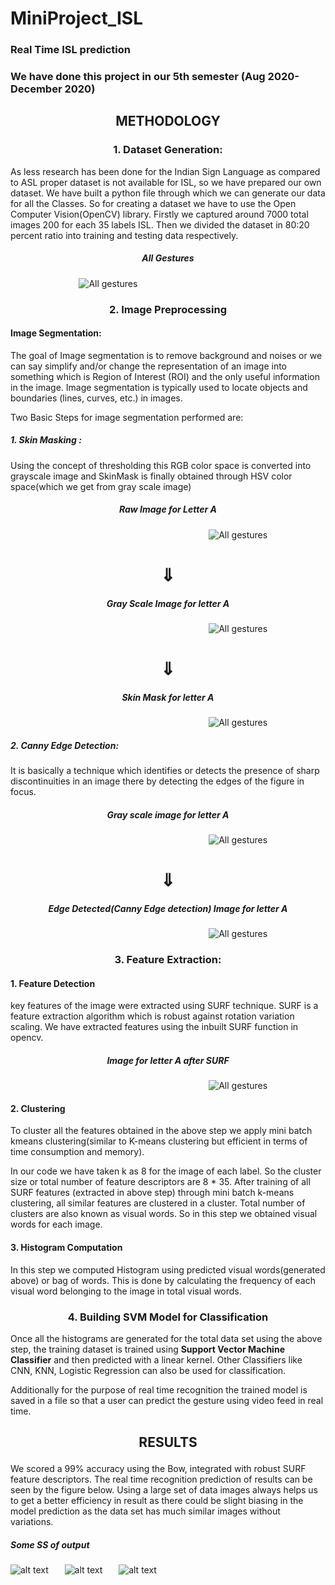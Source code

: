 # MiniProject_ISL
### Real Time ISL prediction

### We have done this project in our 5th semester (Aug 2020- December 2020)



##  <p align="center">METHODOLOGY</p>

### <p align="center">1. Dataset Generation:</p>


As less research has been done for the Indian Sign Language as compared to ASL proper dataset
is not available for ISL, so we have prepared our own dataset. We have built a python file
through which we can generate our data for all the Classes. So for creating a dataset we have to
use the Open Computer Vision(OpenCV) library. Firstly we captured around 7000 total images
200 for each 35 labels ISL. Then we divided the dataset in 80:20 percent ratio into training and
testing data respectively.


##### <p align="center">All Gestures</p>            
   &ensp; &ensp; &ensp; &ensp; &ensp; &ensp; &ensp; &ensp; &ensp; &ensp;  ![All gestures](all_gestures.jpg) 



### <p align="center">2.  Image Preprocessing</p>

#### Image Segmentation:

The goal of Image segmentation is to remove background and noises or we can say simplify
and/or change the representation of an image into something which is Region of Interest (ROI)
and the only useful information in the image. Image segmentation is typically used to locate
objects and boundaries (lines, curves, etc.) in images.

Two Basic Steps for image segmentation performed are:

##### 1. Skin Masking :
Using the concept of thresholding this RGB color space is converted into
grayscale image and SkinMask is finally obtained through HSV color space(which we get
from gray scale image)

##### <p align="center"> Raw Image for Letter A</p>
 &ensp; &ensp; &ensp; &ensp; &ensp; &ensp; &ensp; &ensp; &ensp; &ensp; &ensp; &ensp; &ensp; &ensp; &ensp; &ensp; &ensp; &ensp; &ensp; &ensp; &ensp; &ensp; &ensp; &ensp; &ensp; &ensp; &ensp; &ensp; &ensp;   ![All gestures](rawimageA.jpg) 


<h1 align="center">  &#8659;</h1>

##### <p align="center"> Gray Scale Image for letter A</p>
&ensp; &ensp; &ensp; &ensp; &ensp; &ensp; &ensp; &ensp; &ensp; &ensp; &ensp; &ensp; &ensp; &ensp; &ensp; &ensp; &ensp; &ensp; &ensp; &ensp; &ensp; &ensp; &ensp; &ensp; &ensp; &ensp; &ensp; &ensp; &ensp;  ![All gestures](skin.jpg) 

<h1 align="center">  &#8659;</h1>

##### <p align="center"> Skin Mask for letter A</p>
&ensp; &ensp; &ensp; &ensp; &ensp; &ensp; &ensp; &ensp; &ensp; &ensp; &ensp; &ensp; &ensp; &ensp; &ensp; &ensp; &ensp; &ensp; &ensp; &ensp; &ensp; &ensp; &ensp; &ensp; &ensp; &ensp; &ensp; &ensp; &ensp; ![All gestures](skinmaskA.jpg)    

#####  2. Canny Edge Detection:
It is basically a technique which identifies or detects the presence of
sharp discontinuities in an image there by detecting the edges of the figure in focus.

##### <p align="center"> Gray scale image for letter A </p>                                        
  &ensp; &ensp; &ensp; &ensp; &ensp; &ensp; &ensp; &ensp; &ensp; &ensp; &ensp; &ensp; &ensp; &ensp; &ensp; &ensp; &ensp; &ensp; &ensp; &ensp; &ensp; &ensp; &ensp; &ensp; &ensp; &ensp; &ensp; &ensp; &ensp; ![All gestures](skin.jpg) 

   
 <h1 align="center">  &#8659;</h1>

##### <p align="center"> Edge Detected(Canny Edge detection) Image for letter A</p>
  &ensp; &ensp; &ensp; &ensp; &ensp; &ensp; &ensp; &ensp; &ensp; &ensp; &ensp; &ensp; &ensp; &ensp; &ensp; &ensp; &ensp; &ensp; &ensp; &ensp; &ensp; &ensp; &ensp; &ensp; &ensp; &ensp; &ensp; &ensp; &ensp; ![All gestures](cannyA.jpg) 

   

### <p align="center">3. Feature Extraction:</p>

#### 1. Feature Detection

key features of the image were extracted using SURF technique.
SURF is a feature extraction algorithm which is robust against rotation variation scaling.
We have extracted features using the inbuilt SURF function in opencv.

##### <p align="center">Image for letter A after SURF </p>
 &ensp; &ensp; &ensp; &ensp; &ensp; &ensp; &ensp; &ensp; &ensp; &ensp; &ensp; &ensp; &ensp; &ensp; &ensp; &ensp; &ensp; &ensp; &ensp; &ensp; &ensp; &ensp; &ensp; &ensp; &ensp; &ensp; &ensp; &ensp; &ensp;  ![All gestures](surf_feature_imageA.jpg)   

#### 2. Clustering

To cluster all the features obtained in the above step we apply mini batch kmeans
clustering(similar to K-means clustering but efficient in terms of time
consumption and memory).


In our code we have taken k as 8 for the image of each label. So the cluster size or total
number of feature descriptors are 8 * 35. After training of all SURF features (extracted in
above step) through mini batch k-means clustering, all similar features are clustered in a
cluster. Total number of clusters are also known as visual words.
So in this step we obtained visual words for each image.

#### 3. Histogram Computation

In this step we computed Histogram using predicted visual
words(generated above) or bag of words. This is done by calculating the frequency of each visual word
belonging to the image in total visual words.

### <p align="center">4. Building SVM Model for Classification</p>

Once all the histograms are generated for the total data set using the above step, the training
dataset is trained using **Support Vector Machine Classifier** and then predicted with a linear
kernel. Other Classifiers like CNN, KNN, Logistic Regression can also be used for classification.

Additionally for the purpose of real time recognition the trained model is saved in a file so that a
user can predict the gesture using video feed in real time.

## <p align="center">RESULTS</p>

We scored a 99% accuracy using the Bow, integrated with robust SURF feature descriptors. The
real time recognition prediction of results can be seen by the figure below. Using a large set of
data images always helps us to get a better efficiency in result as there could be slight biasing in
the model prediction as the data set has much similar images without variations.

##### Some SS of output

![alt text](prediction_for_A_1.png) &ensp; &ensp; ![alt text](prediction_for_A_1.png) &ensp; &ensp; ![alt text](prediction_for_A_1.png) 
